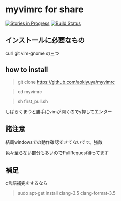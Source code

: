 # myvimrc for share
[![Stories in Progress](https://badge.waffle.io/aokiyuya/myvimrc.svg?label=waffle%3Ain%20progress&title=In%20Progress)](http://waffle.io/aokiyuya/myvimrc)
[![Build Status](https://travis-ci.org/aokiyuya/myvimrc.svg?branch=master)](https://travis-ci.org/aokiyuya/myvimrc)

## インストールに必要なもの
curl git vim-gnome の三つ

## how to install

> git clone https://github.com/aokiyuya/myvimrc

> cd myvimrc

> sh first_pull.sh

しばらくまつと勝手にvimが開くのでy押してエンター


## 諸注意

結局windowsでの動作確認できてないです。強敵

色々至らない部分も多いのでPullRequest待ってます

## 補足

c言語補完をするなら

> sudo apt-get install clang-3.5 clang-format-3.5


